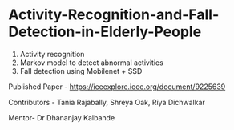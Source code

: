 # Activity-Recognition-and-Fall-Detection-in-Elderly-People

1. Activity recognition
2. Markov model to detect abnormal activities
3. Fall detection using Mobilenet + SSD

Published Paper - https://ieeexplore.ieee.org/document/9225639

Contributors - Tania Rajabally, Shreya Oak, Riya Dichwalkar

Mentor- Dr Dhananjay Kalbande

